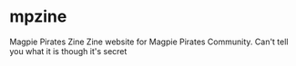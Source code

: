 # mpzine
Magpie Pirates Zine
Zine website for Magpie Pirates Community.
Can't tell you what it is though it's secret

